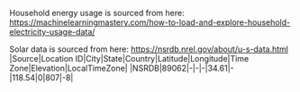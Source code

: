 Household energy usage is sourced from here:
https://machinelearningmastery.com/how-to-load-and-explore-household-electricity-usage-data/

Solar data is sourced from here:
https://nsrdb.nrel.gov/about/u-s-data.html
|Source|Location ID|City|State|Country|Latitude|Longitude|Time Zone|Elevation|LocalTimeZone|
|NSRDB|89062|-|-|-|34.61|-|118.54|0|807|-8|

